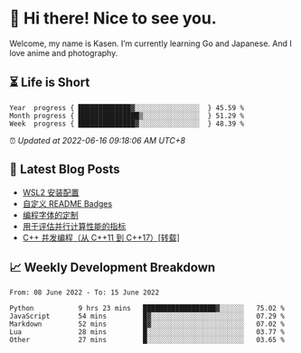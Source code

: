 <h1>👋 Hi there! Nice to see you.</h1>

Welcome, my name is Kasen. I’m currently learning Go and Japanese. And I love anime and photography.


## ⏳ Life is Short

<!-- Start of Time Progress Bar -->
``` text
Year  progress { █████████████▓░░░░░░░░░░░░░░░░  } 45.59 %
Month progress { ███████████████▒░░░░░░░░░░░░░░  } 51.29 %
Week  progress { ██████████████▓░░░░░░░░░░░░░░░  } 48.39 %
```

⏰ *Updated at 2022-06-16 09:18:06 AM UTC+8*

<!-- End of Time Progress Bar -->

## 📝 Latest Blog Posts

<!-- BLOG-POST-LIST:START -->
- [WSL2 安装配置](https://blog.imkasen.com/wsl2-config.html)
- [自定义 README Badges](https://blog.imkasen.com/custom-readme-badges.html)
- [编程字体的定制](https://blog.imkasen.com/coding-fonts-configuration.html)
- [用于评估并行计算性能的指标](https://blog.imkasen.com/parallel-performance-metrics.html)
- [C++ 并发编程（从 C++11 到 C++17）[转载]](https://blog.imkasen.com/cpp-concurrency.html)
<!-- BLOG-POST-LIST:END -->

## 📈 Weekly Development Breakdown

<!--START_SECTION:waka-->

```text
From: 08 June 2022 - To: 15 June 2022

Python           9 hrs 23 mins   ██████████████████▓░░░░░░   75.02 %
JavaScript       54 mins         █▓░░░░░░░░░░░░░░░░░░░░░░░   07.29 %
Markdown         52 mins         █▓░░░░░░░░░░░░░░░░░░░░░░░   07.02 %
Lua              28 mins         █░░░░░░░░░░░░░░░░░░░░░░░░   03.77 %
Other            27 mins         █░░░░░░░░░░░░░░░░░░░░░░░░   03.65 %
```

<!--END_SECTION:waka-->
